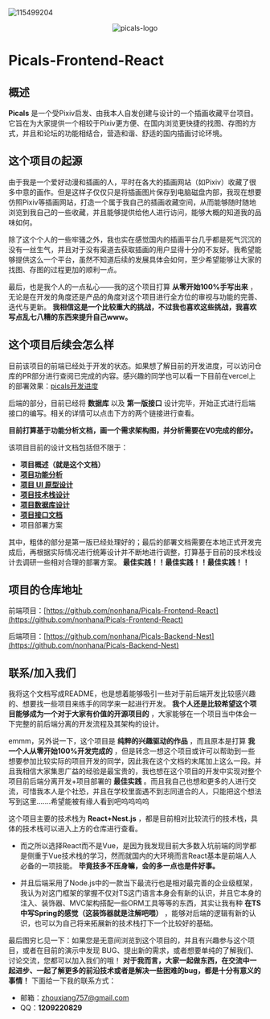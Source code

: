 ![115499204](https://common-1319721118.cos.ap-shanghai.myqcloud.com/picgo/115499204.jpg)

<div align="center">
   <img src="https://common-1319721118.cos.ap-shanghai.myqcloud.com/picgo/logo.png" alt="picals-logo" />
</div>

# Picals-Frontend-React

## 概述

**Picals** 是一个受Pixiv启发、由我本人自发创建与设计的一个插画收藏平台项目。它旨在为大家提供一个相较于Pixiv更方便、在国内浏览更快捷的找图、存图的方式，并且和论坛的功能相结合，营造和谐、舒适的国内插画讨论环境。

## 这个项目の起源

由于我是一个爱好动漫和插画的人，平时在各大的插画网站（如Pixiv）收藏了很多中意的画作。但是这样子仅仅只是将插画图片保存到电脑磁盘内部，我现在想要仿照Pixiv等插画网站，打造一个属于我自己的插画收藏空间，从而能够随时随地浏览到我自己的一些收藏，并且能够提供给他人进行访问，能够大概的知道我的品味如何。

除了这个个人的一些牢骚之外，我也实在感觉国内的插画平台几乎都是死气沉沉的没有一丝生气，并且对于没有渠道去获取插画的用户显得十分的不友好。我希望能够提供这么一个平台，虽然不知道后续的发展具体会如何，至少希望能够让大家的找图、存图的过程更加的顺利一点。

最后，也是我个人的一点私心——我的这个项目打算 **从零开始100%手写出来** ，无论是在开发的角度还是产品的角度对这个项目进行全方位的审视与功能的完善、迭代与更新。 **我相信这是一个比较重大的挑战，不过我也喜欢这些挑战，我喜欢写点乱七八糟的东西来提升自己www。**

## 这个项目后续会怎么样

目前该项目的前端已经处于开发的状态。如果想了解目前的开发进度，可以访问仓库的PR部分进行查阅已完成的内容。感兴趣的同学也可以看一下目前在vercel上的部署效果：[picals开发进度](https://picals.vercel.app)

后端的部分，目前已经将 **数据库** 以及 **第一版接口** 设计完毕，开始正式进行后端接口的编写。相关的详情可以点击下方的两个链接进行查看。

**目前打算基于功能分析文档，画一个需求架构图，并分析需要在V0完成的部分。**

该项目目前的设计文档包括但不限于：

- **项目概述（就是这个文档）**
- [**项目功能分析**](https://nonhana.xyz/2024/03/12/picals-about/Picals%E9%A1%B9%E7%9B%AE%E5%8A%9F%E8%83%BD%E5%88%86%E6%9E%90/)
- [**项目 UI 原型设计**](https://nonhana.xyz/2024/03/12/picals-about/Picals%E9%A1%B9%E7%9B%AEUI%E5%8E%9F%E5%9E%8B%E8%AE%BE%E8%AE%A1/)
- [**项目技术栈设计**](https://nonhana.xyz/2024/03/12/picals-about/Picals%E9%A1%B9%E7%9B%AE%E6%8A%80%E6%9C%AF%E6%A0%88%E8%AE%BE%E8%AE%A1/)
- [**项目数据库设计**](https://nonhana.xyz/2024/03/15/picals-about/Picals%E6%95%B0%E6%8D%AE%E5%BA%93%E8%AE%BE%E8%AE%A1%E6%96%87%E6%A1%A3/)
- [**项目接口文档**](https://picals.apifox.cn)
- 项目部署方案

其中，粗体的部分是第一版已经处理好的；最后的部署文档需要在本地正式开发完成后，再根据实际情况进行统筹设计并不断地进行调整，打算基于目前的技术栈设计去调研一些相对合理的部署方案。 **最佳实践！！最佳实践！！最佳实践！！**

## 项目的仓库地址

前端项目：[https://github.com/nonhana/Picals-Frontend-React](https://github.com/nonhana/Picals-Frontend-React)

后端项目：[https://github.com/nonhana/Picals-Backend-Nest](https://github.com/nonhana/Picals-Backend-Nest)

## 联系/加入我们

我将这个文档写成README，也是想着能够吸引一些对于前后端开发比较感兴趣的、想要找一些项目来练手的同学来一起进行开发。 **我个人还是比较希望这个项目能够成为一个对于大家有价值的开源项目的** ，大家能够在一个项目当中体会一下完整的前后端分离的开发流程及其架构的设计。

emmm，另外说一下，这个项目是 **纯粹的兴趣驱动的作品** ，而且原本是打算 **我一个人从零开始100%开发完成的** ，但是转念一想这个项目或许可以帮助到一些想要参加比较实际的项目开发的同学，因此我在这个文档的末尾加上这么一段。并且我相信大家集思广益的经验是最宝贵的，我也想在这个项目的开发中实现对整个项目前后端分离开发+项目部署的 **最佳实践** 。而且我自己也想和更多的人进行交流，可惜我本人是个社恐，并且在学校里面遇不到志同道合的人，只能把这个想法写到这里.......希望能被有缘人看到吧呜呜呜呜

这个项目主要的技术栈为 **React+Nest.js** ，都是目前相对比较流行的技术栈，具体的技术栈可以进入上方的仓库进行查看。

- 而之所以选择React而不是Vue，是因为我发现目前大多数入坑前端的同学都是侧重于Vue技术栈的学习，然而就国内的大环境而言React基本是前端人人必备的一项技能。 **毕竟技多不压身嘛，会的多一点也是件好事。** 

- 并且后端采用了Node.js中的一款当下最流行也是相对最完善的企业级框架，我认为对这门框架的掌握不仅对TS这门语言本身会有新的认识，并且它本身的注入、装饰器、MVC架构搭配一些ORM工具等等的东西，其实让我有种 **在TS中写Spring的感觉（这装饰器就是注解吧喂）** ，能够对后端的逻辑有新的认识，也可以为自己将来拓展新的技术栈打下一个比较好的基础。

最后图穷匕见一下：如果您是无意间浏览到这个项目的，并且有兴趣参与这个项目，或者在目前的演示中发现 BUG、提出新的需求，或者想要单纯的了解我们、讨论交流，您都可以加入我们的哦！ **对于我而言，大家一起做东西，在交流中一起进步、一起了解更多的前沿技术或者是解决一些困难的bug，都是十分有意义的事情！** 下面给一下我的联系方式：

- 邮箱：[zhouxiang757@gmail.com](mailto:zhouxiang757@gmail.com)
- QQ：**1209220829**
